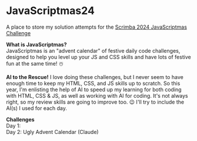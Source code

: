 # JavaScriptmas24
A place to store my solution attempts for the [Scrimba 2024 JavaScriptmas Challenge](https://scrimba.com/javascriptmas)

**What is JavaScriptmas?**   
JavaScriptmas is an "advent calendar" of festive daily code challenges, designed to help you level up your JS and CSS skills and have lots of festive fun at the same time! ☃️

**AI to the Rescue!**
I love doing these challenges, but I never seem to have enough time to keep my HTML, CSS, and JS skills up to scratch. So this year, I'm enlisting the help of AI to speed up my learning for both coding with HTML, CSS & JS, as well as working with AI for coding. It's not always right, so my review skills are going to improve too. 😉 I'll try to include the AI(s) I used for each day.

**Challenges**   
Day 1:  
Day 2: Ugly Advent Calendar (Claude)
